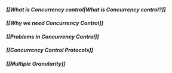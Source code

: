 #### *[[What is Concurrency control|What is Concurrency control?]]*
#### *[[Why we need Concurrency Control]]*
#### *[[Problems in Concurrency Control]]*
#### *[[Concurrency Control Protocols]]*
#### *[[Multiple Granularity]]*